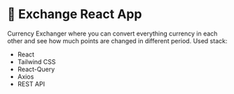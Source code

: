 # 💱 Exchange React App
Currency Exchanger where you can convert everything currency in each other and see how much points are changed in different period.
Used stack:
<ul>
  <li>React</li>
  <li>Tailwind CSS</li>
  <li>React-Query</li>
  <li>Axios</li>
  <li>REST API</li>
</ul>
